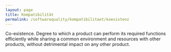 ```yaml
---
layout: page
title: Kompatibilität
permalink: /softwarequality/kompatibilitaet/koexistenz
---
```


Co-existence. Degree to which a product can perform its required functions efficiently while sharing a common environment and resources with other products, without detrimental impact on any other product.